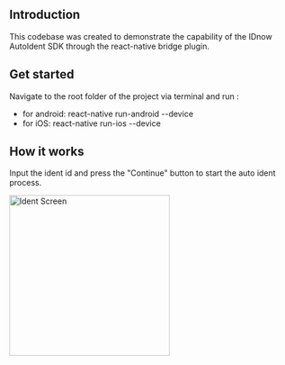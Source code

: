 
## Introduction

This codebase was created to demonstrate the capability of the IDnow AutoIdent SDK through the react-native bridge plugin.


## Get started

Navigate to the root folder of the project via terminal and run : 
* for android: react-native run-android --device 
* for iOS: react-native run-ios --device

## How it works

Input the ident id and press the "Continue" button to start the auto ident process.

<img width="285" alt="Ident Screen" src="https://user-images.githubusercontent.com/51331434/116722560-7373da80-a9d6-11eb-99e8-9f0c4c13c389.png">
